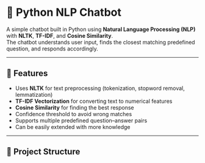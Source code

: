 # 🤖 Python NLP Chatbot

A simple chatbot built in Python using **Natural Language Processing (NLP)** with **NLTK**, **TF-IDF**, and **Cosine Similarity**.  
The chatbot understands user input, finds the closest matching predefined question, and responds accordingly.

---

## 🚀 Features
- Uses **NLTK** for text preprocessing (tokenization, stopword removal, lemmatization)
- **TF-IDF Vectorization** for converting text to numerical features
- **Cosine Similarity** for finding the best response
- Confidence threshold to avoid wrong matches
- Supports multiple predefined question–answer pairs
- Can be easily extended with more knowledge

---

## 📂 Project Structure
